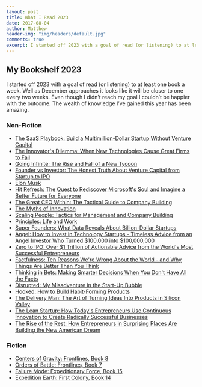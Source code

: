 ```yaml
---
layout: post
title: What I Read 2023
date: 2017-08-04
author: Matthew
header-img: "img/headers/default.jpg"
comments: true
excerpt: I started off 2023 with a goal of read (or listening) to at least one book a week. Well as December approaches it looks like it will be closer to one every two weeks.
---
```


## My Bookshelf 2023

I started off 2023 with a goal of read (or listening) to at least one book a week. Well as December approaches it looks like it will be closer to one every two weeks. Even though I didn’t reach my goal I couldn’t be happier with the outcome. The wealth of knowledge I’ve gained this year has been amazing.

### Non-Fiction

* <a href="https://a.co/d/8P3A8SP">The SaaS Playbook: Build a Multimillion-Dollar Startup Without Venture Capital</a>
* <a href="https://a.co/d/7ISv9O3">The Innovator's Dilemma: When New Technologies Cause Great Firms to Fail</a>
* <a href="https://a.co/d/6IjqJI6">Going Infinite: The Rise and Fall of a New Tycoon</a>
* <a href="https://a.co/d/7u6MlOa">Founder vs Investor: The Honest Truth About Venture Capital from Startup to IPO</a>
* <a href="https://a.co/d/ebY3CI3">Elon Musk</a>
* <a href="https://a.co/d/aKFABuK">Hit Refresh: The Quest to Rediscover Microsoft's Soul and Imagine a Better Future for Everyone</a>
* <a href="https://a.co/d/d56dtHs">The Great CEO Within: The Tactical Guide to Company Building</a>
* <a href="https://a.co/d/hPkq5cN">The Myths of Innovation</a>
* <a href="https://a.co/d/flw2Jn2">Scaling People: Tactics for Management and Company Building</a>
* <a href="https://a.co/d/9Ckfw41">Principles: Life and Work</a>
* <a href="https://a.co/d/efM9DxF">Super Founders: What Data Reveals About Billion-Dollar Startups</a>
* <a href="https://a.co/d/gcuBHaH">Angel: How to Invest in Technology Startups - Timeless Advice from an Angel Investor Who Turned $100,000 into $100,000,000</a>
* <a href="https://a.co/d/2JVRepZ">Zero to IPO: Over $1 Trillion of Actionable Advice from the World's Most Successful Entrepreneurs</a>
* <a href="https://a.co/d/5p5KKu6">Factfulness: Ten Reasons We're Wrong About the World - and Why Things Are Better Than You Think</a>
* <a href="https://a.co/d/fSMB4AW">Thinking in Bets: Making Smarter Decisions When You Don't Have All the Facts</a>
* <a href="https://a.co/d/3sp8fyh">Disrupted: My Misadventure in the Start-Up Bubble</a>
* <a href="https://a.co/d/7aGbNAT">Hooked: How to Build Habit-Forming Products</a>
* <a href="https://a.co/d/dr7hH19">The Delivery Man: The Art of Turning Ideas Into Products in Silicon Valley</a>
* <a href="https://a.co/d/94b2aLM">The Lean Startup: How Today's Entrepreneurs Use Continuous Innovation to Create Radically Successful Businesses</a>
* <a href="https://a.co/d/93y89re">The Rise of the Rest: How Entrepreneurs in Surprising Places Are Building the New American Dream</a>

### Fiction

* <a href="https://a.co/d/3r96Mzt">Centers of Gravity: Frontlines, Book 8</a>
* <a href="https://a.co/d/dyriGL9">Orders of Battle: Frontlines, Book 7</a>
* <a href="https://a.co/d/6rzsncY">Failure Mode: Expeditionary Force, Book 15</a>
* <a href="https://a.co/d/9ny7QcB">Expedition Earth: First Colony, Book 14</a>
